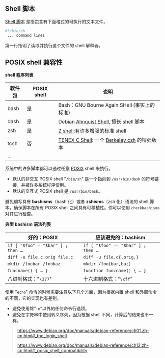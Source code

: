 ## Shell 脚本

[Shell 脚本](https://zh.wikipedia.org/wiki/Shell_script) 是指包含有下面格式的可执行的文本文件。

```sh
#!/bin/sh
 ... command lines
```

第一行指明了读取并执行这个文件的 shell 解释器。

## POSIX shell 兼容性

**shell 程序列表**

| 软件包 | POSIX shell | 说明                                                         |
| ------ | ----------- | ------------------------------------------------------------ |
| bash   | 是          | Bash：GNU Bourne Again SHell (事实上的标准)                  |
| dash   | 是          | Debian [Almquist Shell](https://zh.wikipedia.org/wiki/Almquist_shell), 擅长 shell 脚本 |
| zsh    | 是          | [Z shell](https://zh.wikipedia.org/wiki/Z_shell):有许多增强的标准 shell |
| tcsh   | 否          | [TENEX C Shell](https://zh.wikipedia.org/wiki/Tcsh): 一个 [Berkeley csh](https://zh.wikipedia.org/wiki/C_shell) 的增强版本 |
| ...    |             |                                                              |


系统中的许多脚本都可以通过任意 [POSIX](https://zh.wikipedia.org/wiki/POSIX) shell 来执行。

- 默认的非交互 POSIX shell "`/bin/sh`" 是一个指向到 `/usr/bin/dash` 的符号链接，并被许多系统程序使用。
- 默认的交互式 POSIX shell 是 `/usr/bin/bash`。

避免编写具有 **bashisms**（bash 化）或者 **zshisms**（zsh 化）语法的 shell 脚本，确保脚本在所有 POSIX shell 之间具有可移植性。你可以使用 `checkbashisms` 对其进行检查。

**典型 bashism 语法列表**

| 好的：POSIX                       | 应该避免的：bashism                |
| --------------------------------- | ---------------------------------- |
| `if [ "$foo" = "$bar" ] ; then …` | `if [ "$foo" == "$bar" ] ; then …` |
| `diff -u file.c.orig file.c`      | `diff -u file.c{.orig,}`           |
| `mkdir /foobar /foobaz`           | `mkdir /foo{bar,baz}`              |
| `funcname() { … }`                | `function funcname() { … }`        |
| 八进制格式："`\377`"              | 十六进制格式："`\xff`"             |

使用 "`echo`" 命令的时候需要注意以下几个方面，因为根据内置 shell 和外部命令的不同，它的实现也有差别。

+ 避免使用除“`-n`”以外的任何命令行选项。
+ 避免在字符串中使用转义序列，因为根据 shell 不同，计算后的结果也不一样。





> https://www.debian.org/doc/manuals/debian-reference/ch01.zh-cn.html#_the_login_shell
>
> https://www.debian.org/doc/manuals/debian-reference/ch12.zh-cn.html#_posix_shell_compatibility
